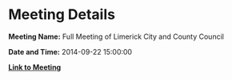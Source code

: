 # Meeting Details

**Meeting Name:** Full Meeting of Limerick City and County Council

**Date and Time:** 2014-09-22 15:00:00

**[Link to Meeting](https://www.limerick.ie/council/whats-on/full-meeting-limerick-city-and-county-council-7)**
